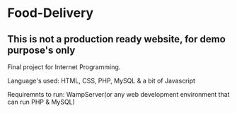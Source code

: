 # Food-Delivery

## This is not a production ready website, for demo purpose's only

Final project for Internet Programming.

Language's used: HTML, CSS, PHP, MySQL & a bit of Javascript

Requiremnts to run: WampServer(or any web development environment that can run PHP & MySQL)


